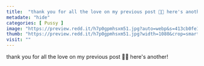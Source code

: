 ```yaml
---
title:  "thank you for all the love on my previous post 🥺🖤 here's another!"
metadate: "hide"
categories: [ Pussy ]
image: "https://preview.redd.it/h7p0gpmhsxm51.jpg?auto=webp&s=413cb0fe1b878465299696d9613409a7dec8f059"
thumb: "https://preview.redd.it/h7p0gpmhsxm51.jpg?width=1080&crop=smart&auto=webp&s=71197cc1704d037e346627cb0490d08ff1fbc64c"
visit: ""
---
```

thank you for all the love on my previous post 🥺🖤 here's another!
